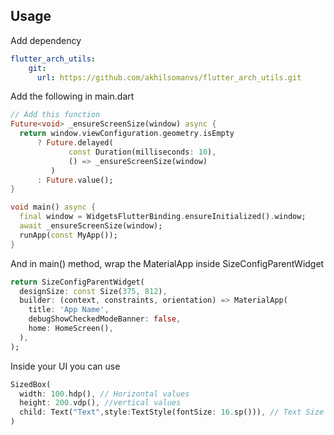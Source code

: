 <!-- 
This README describes the package. If you publish this package to pub.dev,
this README's contents appear on the landing page for your package.

For information about how to write a good package README, see the guide for
[writing package pages](https://dart.dev/guides/libraries/writing-package-pages). 

For general information about developing packages, see the Dart guide for
[creating packages](https://dart.dev/guides/libraries/create-library-packages)
and the Flutter guide for
[developing packages and plugins](https://flutter.dev/developing-packages). 
-->

## Usage

Add dependency

```yaml
flutter_arch_utils:
    git:
      url: https://github.com/akhilsomanvs/flutter_arch_utils.git
```
Add the following in main.dart

```dart
// Add this function
Future<void> _ensureScreenSize(window) async {
  return window.viewConfiguration.geometry.isEmpty
      ? Future.delayed(
             const Duration(milliseconds: 10),
             () => _ensureScreenSize(window)
         )
      : Future.value();
}

void main() async {
  final window = WidgetsFlutterBinding.ensureInitialized().window;
  await _ensureScreenSize(window);
  runApp(const MyApp());
}
```

And in main() method, wrap the MaterialApp inside SizeConfigParentWidget 

```dart
return SizeConfigParentWidget(
  designSize: const Size(375, 812),
  builder: (context, constraints, orientation) => MaterialApp(
    title: 'App Name',
    debugShowCheckedModeBanner: false,
    home: HomeScreen(),
  ),
);
```

Inside your UI you can use

```dart
SizedBox(
  width: 100.hdp(), // Horizontal values
  height: 200.vdp(), //vertical values
  child: Text("Text",style:TextStyle(fontSize: 16.sp())), // Text Size
)
```
